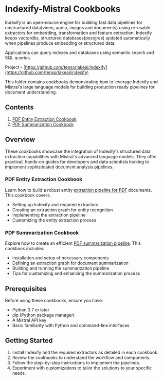 # Indexify-Mistral Cookbooks

Indexify is an open-source engine for building fast data pipelines for unstructured data(video, audio, images and documents) using re-usable extractors for embedding, transformation and feature extraction. Indexify keeps vectordbs, structured databases(postgres) updated automatically when pipelines produce embedding or structured data.

Applications can query indexes and databases using semantic search and SQL queries.

Project - [https://github.com/tensorlakeai/indexify](https://github.com/tensorlakeai/indexify)

This folder contains cookbooks demonstrating how to leverage Indexify and Mistral's large language models for building production ready pipelines for document understanding.

## Contents

1. [PDF Entity Extraction Cookbook](pdf-entity-extraction-cookbook)
2. [PDF Summarization Cookbook](pdf-summarization-cookbook)

## Overview

These cookbooks showcase the integration of Indexify's structured data extraction capabilities with Mistral's advanced language models. They offer practical, hands-on guides for developers and data scientists looking to implement sophisticated document analysis pipelines.

### PDF Entity Extraction Cookbook

Learn how to build a robust entity [extraction pipeline for PDF](pdf-entity-extraction-cookbook/README.md) documents. This cookbook covers:

- Setting up Indexify and required extractors
- Creating an extraction graph for entity recognition
- Implementing the extraction pipeline
- Customizing the entity extraction process

### PDF Summarization Cookbook

Explore how to create an efficient [PDF summarization pipeline](pdf-summarization-cookbook/README.md). This cookbook includes:

- Installation and setup of necessary components
- Defining an extraction graph for document summarization
- Building and running the summarization pipeline
- Tips for customizing and enhancing the summarization process

## Prerequisites

Before using these cookbooks, ensure you have:

- Python 3.7 or later
- pip (Python package manager)
- A Mistral API key
- Basic familiarity with Python and command-line interfaces

## Getting Started

1. Install Indexify and the required extractors as detailed in each cookbook.
2. Review the cookbooks to understand the workflow and components.
3. Follow the step-by-step instructions to implement the pipelines.
4. Experiment with customizations to tailor the solutions to your specific needs.
